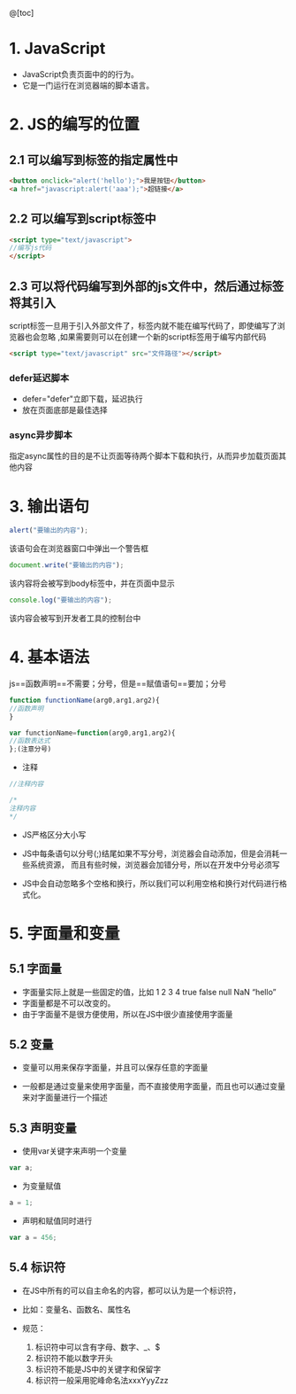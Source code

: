 @[toc]
# 1. JavaScript
- JavaScript负责页面中的的行为。
- 它是一门运行在浏览器端的脚本语言。

# 2. JS的编写的位置
## 2.1 可以编写到标签的指定属性中

```html
<button onclick="alert('hello');">我是按钮</button>  
<a href="javascript:alert('aaa');">超链接</a>
```
## 2.2 可以编写到script标签中

```html
<script type="text/javascript">  
//编写js代码  
</script>
```
## 2.3 可以将代码编写到外部的js文件中，然后通过标签将其引入
script标签一旦用于引入外部文件了，标签内就不能在编写代码了，即使编写了浏览器也会忽略 ,如果需要则可以在创建一个新的script标签用于编写内部代码

```html
<script type="text/javascript" src="文件路径"></script>
```
### defer延迟脚本
- defer="defer"立即下载，延迟执行
- 放在页面底部是最佳选择

### async异步脚本
指定async属性的目的是不让页面等待两个脚本下载和执行，从而异步加载页面其他内容


# 3. 输出语句

```javascript
alert("要输出的内容");
```
该语句会在浏览器窗口中弹出一个警告框

```javascript
document.write("要输出的内容");
```
该内容将会被写到body标签中，并在页面中显示

```javascript
console.log("要输出的内容");
```
该内容会被写到开发者工具的控制台中


# 4. 基本语法
js==函数声明==不需要；分号，但是==赋值语句==要加；分号

```javascript
function functionName(arg0,arg1,arg2){  
//函数声明  
}  

var functionName=function(arg0,arg1,arg2){  
//函数表达式  
};(注意分号)
```
- 注释

```javascript
//注释内容

/*  
注释内容  
*/
```


- JS严格区分大小写

- JS中每条语句以分号(;)结尾如果不写分号，浏览器会自动添加，但是会消耗一些系统资源， 而且有些时候，浏览器会加错分号，所以在开发中分号必须写

- JS中会自动忽略多个空格和换行，所以我们可以利用空格和换行对代码进行格式化。



# 5. 字面量和变量

## 5.1 字面量
- 字面量实际上就是一些固定的值，比如 1 2 3 4 true false null NaN “hello”
- 字面量都是不可以改变的。
- 由于字面量不是很方便使用，所以在JS中很少直接使用字面量
 
## 5.2 变量

- 变量可以用来保存字面量，并且可以保存任意的字面量

- 一般都是通过变量来使用字面量，而不直接使用字面量，而且也可以通过变量来对字面量进行一个描述

## 5.3 声明变量
- 使用var关键字来声明一个变量
```javascript
var a;
```
- 为变量赋值
```javascript
a = 1;
```
- 声明和赋值同时进行
```javascript
var a = 456;
```
## 5.4 标识符

- 在JS中所有的可以自主命名的内容，都可以认为是一个标识符，
- 比如：变量名、函数名、属性名

- 规范：
    1. 标识符中可以含有字母、数字、_、$
    2. 标识符不能以数字开头
    3. 标识符不能是JS中的关键字和保留字
    4. 标识符一般采用驼峰命名法xxxYyyZzz

